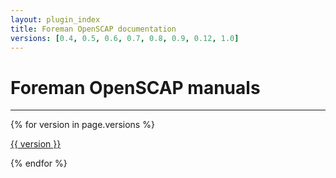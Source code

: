 ```yaml
---
layout: plugin_index
title: Foreman OpenSCAP documentation
versions: [0.4, 0.5, 0.6, 0.7, 0.8, 0.9, 0.12, 1.0]
---
```


# Foreman OpenSCAP manuals
-----------------------------

<div class='row plugin-manual'>
    {% for version in page.versions %}
	<div class='col-md-4 center'>
		<a href="plugins/foreman_openscap/{{ version }}/index.html" class="btn-doc btn">
			<i class="fa fa-newspaper-o"></i>
			<p id='manual'>{{ version }}</p>
		</a>
	</div>
    {% endfor %}
</div>
